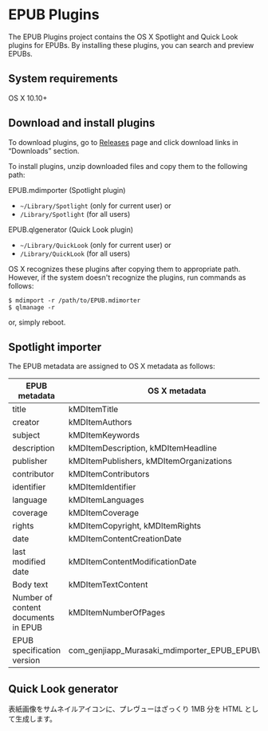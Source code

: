 # EPUB Plugins

The EPUB Plugins project contains the OS X Spotlight and Quick Look plugins for EPUBs. By installing these plugins, you can search and preview EPUBs.

## System requirements

OS X 10.10+

## Download and install plugins

To download plugins, go to [Releases](https://github.com/GenjiApp/EPUB-Plugins/releases) page and click download links in “Downloads” section.

To install plugins, unzip downloaded files and copy them to the following path:

EPUB.mdimporter (Spotlight plugin)

- `~/Library/Spotlight` (only for current user) or
- `/Library/Spotlight` (for all users)

EPUB.qlgenerator (Quick Look plugin)

- `~/Library/QuickLook` (only for current user) or
- `/Library/QuickLook` (for all users)

OS X recognizes these plugins after copying them to appropriate path. However, if the system doesn't recognize the plugins, run commands as follows:

```
$ mdimport -r /path/to/EPUB.mdimorter
$ qlmanage -r
```

or, simply reboot.

## Spotlight importer

The EPUB metadata are assigned to OS X metadata as follows:

| EPUB metadata | OS X metadata   |
| ------------- | --------------- |
| title         | kMDItemTitle    |
| creator       | kMDItemAuthors  |
| subject       | kMDItemKeywords |
| description   | kMDItemDescription, kMDItemHeadline |
| publisher     | kMDItemPublishers, kMDItemOrganizations |
| contributor   | kMDItemContributors |
| identifier    | kMDItemIdentifier |
| language      | kMDItemLanguages |
| coverage      | kMDItemCoverage |
| rights        | kMDItemCopyright, kMDItemRights |
| date          | kMDItemContentCreationDate |
| last modified date | kMDItemContentModificationDate |
| Body text     | kMDItemTextContent |
| Number of content documents in EPUB | kMDItemNumberOfPages |
| EPUB specification version | com_genjiapp_Murasaki_mdimporter_EPUB_EPUBVersion |

## Quick Look generator

表紙画像をサムネイルアイコンに、プレヴューはざっくり 1MB 分を HTML として生成します。